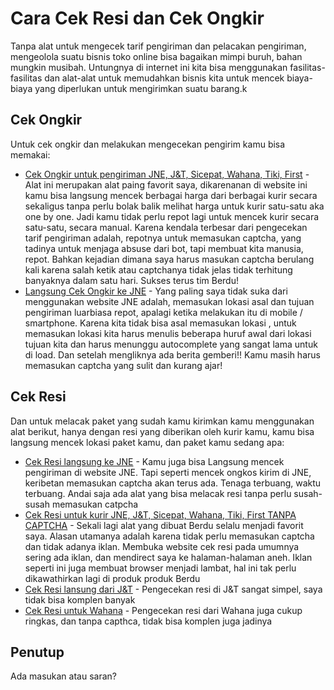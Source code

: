 # Cara Cek Resi dan Cek Ongkir

Tanpa alat untuk mengecek tarif pengiriman dan pelacakan pengiriman, mengeolola suatu bisnis toko online bisa bagaikan mimpi buruh, bahan mungkin musibah. Untungnya di internet ini kita bisa menggunakan fasilitas-fasilitas dan alat-alat untuk memudahkan bisnis kita untuk mencek biaya-biaya yang diperlukan untuk mengirimkan suatu barang.k

## Cek Ongkir
Untuk cek ongkir dan melakukan mengecekan pengirim kamu bisa memakai:
- [Cek Ongkir untuk pengiriman JNE, J&T, Sicepat, Wahana, Tiki, First](https://berdu.id/cek-ongkir) - Alat ini merupakan alat paing favorit saya, dikarenanan di website ini kamu bisa langsung mencek berbagai harga dari berbagai kurir secara sekaligus tanpa perlu bolak balik melihat harga untuk kurir satu-satu aka one by one. Jadi kamu tidak perlu repot lagi untuk mencek kurir secara satu-satu, secara manual. Karena kendala terbesar dari pengecekan tarif pengiriman adalah, repotnya untuk memasukan captcha, yang tadinya untuk menjaga absuse dari bot, tapi membuat kita manusia, repot. Bahkan kejadian dimana saya harus masukan captcha berulang kali karena salah ketik atau captchanya tidak jelas tidak terhitung banyaknya dalam satu hari. Sukses terus tim Berdu!
- [Langsung Cek Ongkir ke JNE](http://jne.co.id/id/tracking/tarif) - Yang paling saya tidak suka dari menggunakan website JNE adalah, memasukan lokasi asal dan tujuan pengiriman luarbiasa repot, apalagi ketika melakukan itu di mobile / smartphone. Karena kita tidak bisa asal memasukan lokasi , untuk memasukan lokasi kita harus menulis beberapa huruf awal dari lokasi tujuan kita dan harus menunggu autocomplete yang sangat lama untuk di load. Dan setelah mengliknya ada berita gemberi!! Kamu masih harus memasukan captcha yang sulit dan kurang ajar!

## Cek Resi
Dan untuk melacak paket yang sudah kamu kirimkan kamu  menggunakan alat berikut, hanya dengan resi yang diberikan oleh kurir kamu, kamu bisa langsung mencek lokasi paket kamu, dan paket kamu sedang apa:
- [Cek Resi langsung ke JNE](https://buattokoonline.yukbisnis.com/jne.co.id/id/tracking/trace) - Kamu juga bisa Langsung mencek pengiriman di website JNE. Tapi seperti mencek ongkos kirim di JNE, keribetan memasukan captcha akan terus ada. Tenaga terbuang, waktu terbuang. 
    Andai saja ada alat yang bisa melacak resi tanpa perlu susah-susah memasukan catpcha
- [Cek Resi untuk kurir JNE, J&T, Sicepat, Wahana, Tiki, First TANPA CAPTCHA](https://berdu.id/cek-resi) - Sekali lagi alat yang dibuat Berdu selalu menjadi favorit saya. Alasan utamanya adalah karena tidak perlu memasukan captcha dan tidak adanya iklan. Membuka website cek resi pada umumnya sering ada iklan, dan mendirect saya ke halaman-halaman aneh. Iklan seperti ini juga membuat browser menjadi lambat, hal ini tak perlu dikawathirkan lagi di produk produk Berdu
- [Cek Resi lansung dari J&T](https://jet.co.id/track) - Pengecekan resi di J&T sangat simpel, saya tidak bisa komplen banyak
- [Cek Resi untuk Wahana](http://www.wahana.com/) - Pengecekan resi dari Wahana juga cukup ringkas, dan tanpa capthca, tidak bisa komplen juga jadinya
    
## Penutup
Ada masukan atau saran?
